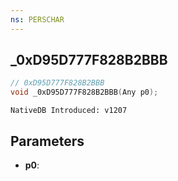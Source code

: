 ```yaml
---
ns: PERSCHAR
---
```

## _0xD95D777F828B2BBB

```c
// 0xD95D777F828B2BBB
void _0xD95D777F828B2BBB(Any p0);
```

```
NativeDB Introduced: v1207
```

## Parameters
* **p0**:
